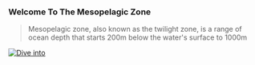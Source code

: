 ### Welcome To The Mesopelagic Zone

> Mesopelagic zone, also known as the twilight zone, is a range of ocean depth that starts 200m below the water's surface to 1000m

[![Dive into](https://dabuttonfactory.com/button.png?t=Dive+into&f=Open+Sans&ts=18&tc=fff&hp=30&vp=8&c=6&bgt=unicolored&bgc=54a258)](https://mesopelagique.github.io/)
